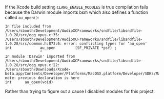 If the Xcode build setting `CLANG_ENABLE_MODULES` is true compilation
fails because the Darwin module imports bsm which also defines a function
called `au_open()`:

```
In file included from /Users/sbooth/Development/AudioXCFrameworks/sndfile/libsndfile-1.0.28/src/ogg_opus.c:35:
/Users/sbooth/Development/AudioXCFrameworks/sndfile/libsndfile-1.0.28/src/common.h:873:6: error: conflicting types for 'au_open'
int             au_open         (SF_PRIVATE *psf) ;
                ^
In module 'Darwin' imported from /Users/sbooth/Development/AudioXCFrameworks/sndfile/libsndfile-1.0.28/src/ogg_opus.c:22:
/Users/sbooth/Downloads/Xcode-beta.app/Contents/Developer/Platforms/MacOSX.platform/Developer/SDKs/MacOSX11.0.sdk/usr/include/bsm/audit_record.h:205:10: note: previous declaration is here
int      au_open(void)
```

Rather than trying to figure out a cause I disabled modules for this project.

